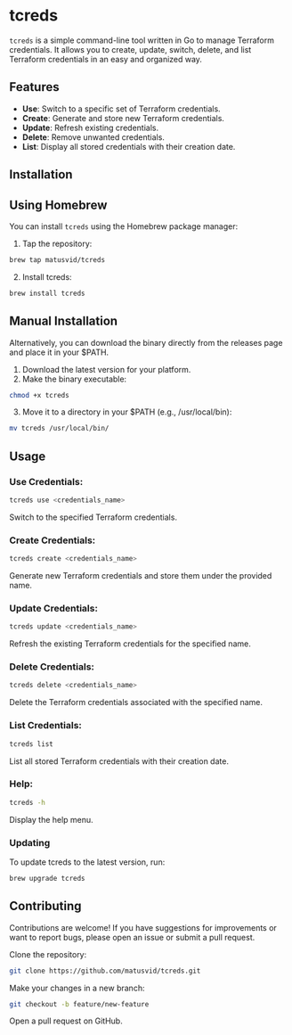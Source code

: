 # tcreds

`tcreds` is a simple command-line tool written in Go to manage Terraform credentials. It allows you to create, update, switch, delete, and list Terraform credentials in an easy and organized way.

## Features

- **Use**: Switch to a specific set of Terraform credentials.
- **Create**: Generate and store new Terraform credentials.
- **Update**: Refresh existing credentials.
- **Delete**: Remove unwanted credentials.
- **List**: Display all stored credentials with their creation date.

## Installation

## Using Homebrew

You can install `tcreds` using the Homebrew package manager:

1. Tap the repository:

```bash
brew tap matusvid/tcreds
```

2. Install tcreds:

```bash
brew install tcreds
```

## Manual Installation
Alternatively, you can download the binary directly from the releases page and place it in your $PATH.

1. Download the latest version for your platform.
2. Make the binary executable:

```bash
chmod +x tcreds
```

3. Move it to a directory in your $PATH (e.g., /usr/local/bin):

```bash
mv tcreds /usr/local/bin/
```

## Usage

### Use Credentials:

```bash
tcreds use <credentials_name>
```
Switch to the specified Terraform credentials.

### Create Credentials:

```bash
tcreds create <credentials_name>
```
Generate new Terraform credentials and store them under the provided name.

### Update Credentials:

```bash
tcreds update <credentials_name>
```
Refresh the existing Terraform credentials for the specified name.

### Delete Credentials:

```bash
tcreds delete <credentials_name>
```
Delete the Terraform credentials associated with the specified name.

### List Credentials:

```bash
tcreds list
```
List all stored Terraform credentials with their creation date.

### Help:

```bash
tcreds -h
```
Display the help menu.

### Updating
To update tcreds to the latest version, run:

```bash
brew upgrade tcreds
```

## Contributing
Contributions are welcome! If you have suggestions for improvements or want to report bugs, please open an issue or submit a pull request.

Clone the repository:

```bash
git clone https://github.com/matusvid/tcreds.git
```
Make your changes in a new branch:

```bash
git checkout -b feature/new-feature
```

Open a pull request on GitHub.
